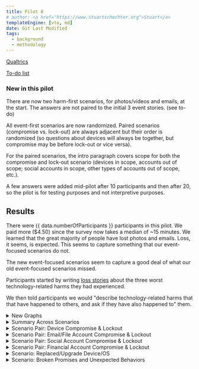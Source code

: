 ```yaml
---
title: Pilot 8
# author: <a href="https://www.stuartschechter.org">Stuart</a>
templateEngine: [vto, md]
date: Git Last Modified
tags:
  - background
  - methodology
---
```


[Qualtrics](https://harvard.az1.qualtrics.com/survey-builder/SV_8fiaLOqpnLLq7Ea/edit?SurveyID=SV_3sJejDu4fm4KaGO)

[To-do list](./to-do.md)

### New in this pilot

There are now two harm-first scenarios, for photos/videos and emails, at the start. The answers are not paired to the initial 3 event stories. (see to-do)

All event-first scenarios are now randomized. Paired scenarios (compromise vs. lock-out) are always adjacent but their order is randomized (so questions about devices will always be together, but compromise may be before lock-out or vice versa).

For the paired scenarios, the intro paragraph covers scope for both the compromise and lock-out scenario (devices in scope, accounts out of scope; social accounts in scope, other types of accounts out of scope, etc.).

A few answers were added mid-pilot after 10 participants and then after 20, so the pilot is for testing purposes and not interpretive purposes.

## Results

There were {{ data.numberOfParticipants }} participants in this pilot.  We paid more ($4.50) since the survey now takes a median of ~15 minutes. We learned that the great majority of people have lost photos and emails. Loss, it seems, is expected. This seems to capture something that our event-focused scenarios do not.

The new event-focused scenarios seem to capture a good deal of what our old event-focused scenarios missed.

Participants started by writing [loss stories](./loss-stories.md) about the three worst technology-related harms they had experienced. 

We then told participants we would "describe technology-related harms that that have happened to others, and ask if they have also happened to" them.


<!-- ----------------------------------------------------- -->
<details>
<summary>New Graphs</summary>

<figure><img src="/graphs/Pilot8/harm-likert-absolute.svg" alt=""/></figure>
<figure><img src="/graphs/Pilot8/harm-likert-percent.svg" alt=""/></figure>
<figure><img src="/graphs/Pilot8/lost-photos-absolute.svg" alt=""/></figure>
<figure><img src="/graphs/Pilot8/lost-emails-absolute.svg" alt=""/></figure>

</details>
<!-- ----------------------------------------------------- -->

<!-- ----------------------------------------------------- -->
<details>
<summary>Summary Across Scenarios</summary>

<figure>
  <img src="/graphs/pilot8/scenario-bar-chart.svg" alt="A bar chart summarizing the percent of participants who had experienced each harm scenario."/>
  <figcaption>The percent of participants who had experienced each harm scenario. Losses due to failures of security measures to protect participants from attack are paired (left bar) against harms due to security measures themselves harming participants (right bar).</figcaption>
</figure>
<figure><img src="/graphs/pilot8/scenario-harm-likert-absolute.svg" alt="TBD"/></figure>
<figure><img src="/graphs/pilot8/scenario-harm-likert-percent.svg" alt="TBD"/></figure>

When participants reported having suffered one of the described scenarios, we asked them how recently they had experienced it.

<figure>
  <img src="/graphs/pilot8/scenario-recency-bar-chart.svg" alt="A bar chart summarizing how recently participants who had experienced each harm scenario."/>
  <figcaption>The absolute number of participants who had experienced each harm scenario for each level of recency.</figcaption>
</figure>

<figure>
  <img src="/graphs/Pilot8/scenario-recovery-duration-bar-chart.svg" alt=""/>
  <figcaption>Recovery duration for each scenario (absolute figures).</figcaption>
</figure>

<figure>
  <img src="/graphs/Pilot8/scatter-age-vs-scenario-count.svg" alt=""/>
  <figcaption>Have older people experienced more types of harmful events?</figcaption>
</figure>

</details>
<!-- ----------------------------------------------------- -->
<details>
<summary>Scenario Pair: Device Compromise & Lockout</summary>

We asked participants who had a device compromised/stolen or locked what type of device it was. (If they had experienced more than one incident of a scenario we asked about the worst.)

<figure>
  <img src="/graphs/pilot8/device-bar-chart.svg" alt="A bar chart summarizing the number of devices of each type that were lost or hacked."/>
  <figcaption>The absolute number of devices of each type that participants had suffered the compromise of (left bar in pair) or had been locked out of (right bar in pair).</figcaption>
</figure>
<figure><img src="/graphs/pilot8/hacked-device-dur-bar-chart.svg" alt="TBD"/></figure>


<figure>
  <img src="/graphs/pilot8/hacked-device-how-bar-chart.svg" alt="A bar chart summarizing how devices were compromised."/>
  <figcaption>How devices were compromised.</figcaption>
</figure>

<figure>
  <img src="/graphs/pilot8/locked-device-how-bar-chart.svg" alt="A bar chart summarizing how participants reported being locked out of their devices."/>
  <figcaption>How users were locked out of their devices.</figcaption>
</figure>

<figure><img src="/graphs/pilot8/locked-device-recdat-bar-chart.svg" alt="TBD"/></figure>
<figure><img src="/graphs/pilot8/locked-device-dur-bar-chart.svg" alt="TBD"/></figure>

</details>
<!-- ----------------------------------------------------- -->
<details>
<summary>Scenario Pair: Email/File Account Compromise & Lockout</summary>
<figure>
  <img src="/graphs/pilot8/account-type-bar-chart.svg" alt="A bar chart summarizing the number of devices of each type that were lost or hacked."/>
  <figcaption>The types of accounts that participants had suffered the compromise of (left bar in pair) or had been locked out of (right bar in pair).</figcaption>
</figure>

<figure><img src="/graphs/pilot8/hacked-acct-how-bar-chart.svg" alt="TBD"/></figure>
<figure><img src="/graphs/pilot8/hacked-acct-type-bar-chart.svg" alt="TBD"/></figure>
<figure><img src="/graphs/pilot8/hacked-acct-dur-bar-chart.svg" alt="TBD"/></figure>
<figure><img src="/graphs/pilot8/locked-acct-how-bar-chart.svg" alt="TBD"/></figure>
<figure><img src="/graphs/pilot8/locked-acct-type-bar-chart.svg" alt="TBD"/></figure>
<figure><img src="/graphs/pilot8/locked-acct-dur-bar-chart.svg" alt="TBD"/></figure>

</details>
<!-- ----------------------------------------------------- -->
<details>
<summary>Scenario Pair: Social Account Compromise & Lockout</summary>
<figure>
  <img src="/graphs/pilot8/social-account-type-bar-chart.svg" alt="A bar chart summarizing the number of devices of each type that were lost or hacked."/>
  <figcaption>The types of social accounts that participants had suffered the compromise of (left bar in pair) or had been locked out of (right bar in pair).</figcaption>
</figure>

<figure><img src="/graphs/pilot8/hacked-soc-how-bar-chart.svg" alt="TBD"/></figure>
<figure><img src="/graphs/pilot8/hacked-soc-type-bar-chart.svg" alt="TBD"/></figure>
<figure><img src="/graphs/pilot8/locked-soc-how-bar-chart.svg" alt="TBD"/></figure>
<figure><img src="/graphs/pilot8/locked-soc-type-bar-chart.svg" alt="TBD"/></figure>
<figure><img src="/graphs/pilot8/locked-soc-dur-bar-chart.svg" alt="TBD"/></figure>

</details>
<!-- ----------------------------------------------------- -->
<details>
<summary>Scenario Pair: Financial Account Compromise & Lockout</summary>
<figure>
  <img src="/graphs/pilot8/financial-account-type-bar-chart.svg" alt="A bar chart summarizing the number of devices of each type that were lost or compromised."/>
  <figcaption>The types of financial accounts that participants had suffered the compromise of (left bar in pair) or had been locked out of (right bar in pair).</figcaption>
</figure>

<figure><img src="/graphs/pilot8/hacked-bank-how-bar-chart.svg" alt="TBD"/></figure>
<figure><img src="/graphs/pilot8/hacked-bank-type-bar-chart.svg" alt="TBD"/></figure>
<figure><img src="/graphs/pilot8/locked-bank-how-bar-chart.svg" alt="TBD"/></figure>
<figure><img src="/graphs/pilot8/locked-bank-type-bar-chart.svg" alt="TBD"/></figure>
<figure><img src="/graphs/pilot8/locked-bank-dur-bar-chart.svg" alt="TBD"/></figure>

</details>
<!-- ----------------------------------------------------- -->
<details>
<summary>Scenario: Replaced/Upgrade Device/OS</summary>

<figure><img src="/graphs/pilot8/swap-device-what-bar-chart.svg" alt="TBD"/></figure>
<figure><img src="/graphs/pilot8/swap-device-harm-bar-chart.svg" alt="TBD"/></figure>
<figure><img src="/graphs/pilot8/swap-device-dur-bar-chart.svg" alt="TBD"/></figure>
</details>
<!-- ----------------------------------------------------- -->
<details>
<summary>Scenario: Broken Promises and Unexpected Behaviors</summary>
<figure><img src="/graphs/pilot8/disconnect-how-bar-chart.svg" alt="TBD"/></figure>
<figure><img src="/graphs/pilot8/disconnect-harm-bar-chart.svg" alt="TBD"/></figure>
<figure><img src="/graphs/pilot8/disconnect-dur-bar-chart.svg" alt="TBD"/></figure>
</details>
<!-- ----------------------------------------------------- -->
